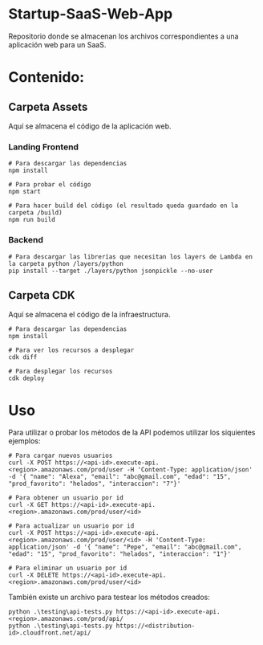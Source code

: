 # Startup-SaaS-Web-App
Repositorio donde se almacenan los archivos correspondientes a una aplicación web para un SaaS.


# Contenido:
## Carpeta Assets
Aquí se almacena el código de la aplicación web.

### Landing Frontend

```
# Para descargar las dependencias
npm install

# Para probar el código
npm start

# Para hacer build del código (el resultado queda guardado en la carpeta /build)
npm run build

```

### Backend
```
# Para descargar las librerías que necesitan los layers de Lambda en la carpeta python /layers/python
pip install --target ./layers/python jsonpickle --no-user

```


## Carpeta CDK
Aquí se almacena el código de la infraestructura.


```
# Para descargar las dependencias
npm install

# Para ver los recursos a desplegar
cdk diff

# Para desplegar los recursos
cdk deploy

```

# Uso

Para utilizar o probar los métodos de la API podemos utilizar los siquientes ejemplos:
```
# Para cargar nuevos usuarios
curl -X POST https://<api-id>.execute-api.<region>.amazonaws.com/prod/user -H 'Content-Type: application/json'  -d '{ "name": "Alexa", "email": "abc@gmail.com", "edad": "15", "prod_favorito": "helados", "interaccion": "7"}'

# Para obtener un usuario por id
curl -X GET https://<api-id>.execute-api.<region>.amazonaws.com/prod/user/<id>

# Para actualizar un usuario por id
curl -X POST https://<api-id>.execute-api.<region>.amazonaws.com/prod/user/<id> -H 'Content-Type: application/json' -d '{ "name": "Pepe", "email": "abc@gmail.com", "edad": "15", "prod_favorito": "helados", "interaccion": "1"}'

# Para eliminar un usuario por id
curl -X DELETE https://<api-id>.execute-api.<region>.amazonaws.com/prod/user/<id>

```

También existe un archivo para testear los métodos creados:
```
python .\testing\api-tests.py https://<api-id>.execute-api.<region>.amazonaws.com/prod/api/
python .\testing\api-tests.py https://<distribution-id>.cloudfront.net/api/ 
```

